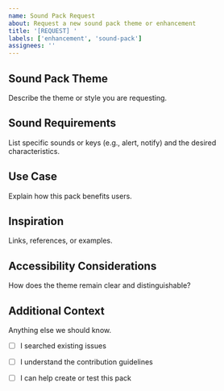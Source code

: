 ```yaml
---
name: Sound Pack Request
about: Request a new sound pack theme or enhancement
title: '[REQUEST] '
labels: ['enhancement', 'sound-pack']
assignees: ''
---
```


## Sound Pack Theme
Describe the theme or style you are requesting.

## Sound Requirements
List specific sounds or keys (e.g., alert, notify) and the desired characteristics.

## Use Case
Explain how this pack benefits users.

## Inspiration
Links, references, or examples.

## Accessibility Considerations
How does the theme remain clear and distinguishable?

## Additional Context
Anything else we should know.

- [ ] I searched existing issues
- [ ] I understand the contribution guidelines
- [ ] I can help create or test this pack

